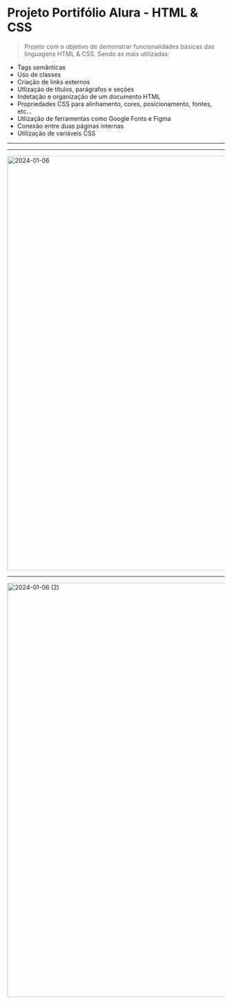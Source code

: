 <h1>Projeto Portifólio Alura - HTML & CSS</h1>

> Projeto com o objetivo de demonstrar funcionalidades básicas das linguagens HTML & CSS. Sendo as mais utilizadas:

<ul>
  <li>Tags semânticas</li>
  <li>Uso de classes</li>
  <li>Criação de links externos</li>
  <li>Utlização de títulos, parágrafos e seções</li>
  <li>Indetação e organização de um documento HTML</li>
  <li>Propriedades CSS para alinhamento, cores, posicionamento, fontes, etc...</li>
  <li>Utlização de ferramentas como Google Fonts e Figma</li>
  <li>Conexão entre duas páginas internas</li>
  <li>Utilização de variáveis CSS</li>
</ul>

<hr>
<hr>

<img width="960" alt="2024-01-06" src="https://github.com/pedrootavio-xy/alura_portifolio/assets/153446333/2759324c-2729-420a-8a43-08a8cc79a88b">
<hr>
<img width="960" alt="2024-01-06 (2)" src="https://github.com/pedrootavio-xy/alura_portifolio/assets/153446333/94ac99a9-1b85-4483-90bc-f70f814e1de0">

